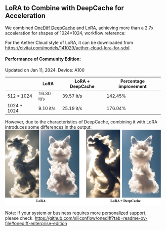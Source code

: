 ## LoRA to Combine with DeepCache for Acceleration

We combined [OneDiff DeepCache](https://github.com/siliconflow/onediff/tree/main/onediff_comfy_nodes#deepcache) and LoRA, achieving more than a 2.7x acceleration for shapes of 1024*1024, workflow reference:

For the Aether Cloud style of LoRA, it can be downloaded from https://civitai.com/models/141029/aether-cloud-lora-for-sdxl.


#### Performance of Community Edition:

Updated on Jan 11, 2024. Device: A100

|                                      | LoRA | LoRA + DeepCache | Percentage improvement |
| -------------------------------------------------------------- | --------------- | ------------------ | ---------------------- |
| 512 * 1024 | 16.30 it/s        | 39.57 it/s           | 142.45%                 |
| 1024 * 1024              | 9.10 it/s        | 25.19 it/s           | 176.04%                 |

However, due to the characteristics of DeepCache, combining it with LoRA introduces some differences in the output:
![](compare.png)


Note: If your system or business requires more personalized support, please check: https://github.com/siliconflow/onediff?tab=readme-ov-file#onediff-enterprise-edition

